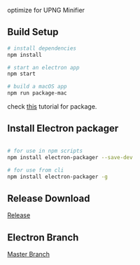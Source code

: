 optimize for UPNG Minifier

## Build Setup

``` bash
# install dependencies
npm install

# start an electron app
npm start

# build a macOS app
npm run package-mac
```

check [this](https://www.christianengvall.se/electron-packager-tutorial/) tutorial for package.

## Install Electron packager

``` bash

# for use in npm scripts
npm install electron-packager --save-dev

# for use from cli
npm install electron-packager -g

```

## Release Download

[Release](https://github.com/MartinRGB/upng_tools_for_colleague/releases)

## Electron Branch

[Master Branch](https://github.com/MartinRGB/upng_tools_for_colleague/tree/master)


